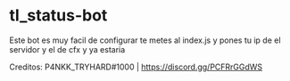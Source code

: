 # tl_status-bot

Este bot es muy facil de configurar te metes al index.js y pones tu ip de el servidor y el de cfx y ya estaria

Creditos: P4NKK_TRYHARD#1000 | https://discord.gg/PCFRrGGdWS
